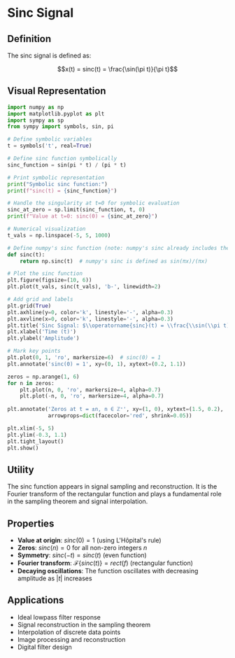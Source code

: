 # Sinc Signal

## Definition

The sinc signal is defined as:

$$x(t) = sinc(t) = \frac{\sin(\pi t)}{\pi t}$$

## Visual Representation

```python
import numpy as np
import matplotlib.pyplot as plt
import sympy as sp
from sympy import symbols, sin, pi

# Define symbolic variables
t = symbols('t', real=True)

# Define sinc function symbolically
sinc_function = sin(pi * t) / (pi * t)

# Print symbolic representation
print("Symbolic sinc function:")
print(f"sinc(t) = {sinc_function}")

# Handle the singularity at t=0 for symbolic evaluation
sinc_at_zero = sp.limit(sinc_function, t, 0)
print(f"Value at t=0: sinc(0) = {sinc_at_zero}")

# Numerical visualization
t_vals = np.linspace(-5, 5, 1000)

# Define numpy's sinc function (note: numpy's sinc already includes the division by pi)
def sinc(t):
    return np.sinc(t)  # numpy's sinc is defined as sin(πx)/(πx)

# Plot the sinc function
plt.figure(figsize=(10, 6))
plt.plot(t_vals, sinc(t_vals), 'b-', linewidth=2)

# Add grid and labels
plt.grid(True)
plt.axhline(y=0, color='k', linestyle='-', alpha=0.3)
plt.axvline(x=0, color='k', linestyle='-', alpha=0.3)
plt.title('Sinc Signal: $\\operatorname{sinc}(t) = \\frac{\\sin(\\pi t)}{\\pi t}$')
plt.xlabel('Time (t)')
plt.ylabel('Amplitude')

# Mark key points
plt.plot(0, 1, 'ro', markersize=6)  # sinc(0) = 1
plt.annotate('sinc(0) = 1', xy=(0, 1), xytext=(0.2, 1.1))

zeros = np.arange(1, 6)
for n in zeros:
    plt.plot(n, 0, 'ro', markersize=4, alpha=0.7)
    plt.plot(-n, 0, 'ro', markersize=4, alpha=0.7)
    
plt.annotate('Zeros at t = ±n, n ∈ ℤ⁺', xy=(1, 0), xytext=(1.5, 0.2),
             arrowprops=dict(facecolor='red', shrink=0.05))

plt.xlim(-5, 5)
plt.ylim(-0.3, 1.1)
plt.tight_layout()
plt.show()

```

## Utility

The sinc function appears in signal sampling and reconstruction. It is the Fourier transform of the rectangular function and plays a fundamental role in the sampling theorem and signal interpolation.

## Properties

- **Value at origin**: $sinc(0) = 1$ (using L'Hôpital's rule)
- **Zeros**: $sinc(n) = 0$ for all non-zero integers $n$
- **Symmetry**: $sinc(-t) = sinc(t)$ (even function)
- **Fourier transform**: $\mathcal{F}\{sinc(t)\} = rect(f)$ (rectangular function)
- **Decaying oscillations**: The function oscillates with decreasing amplitude as $|t|$ increases

## Applications

- Ideal lowpass filter response
- Signal reconstruction in the sampling theorem
- Interpolation of discrete data points
- Image processing and reconstruction
- Digital filter design
